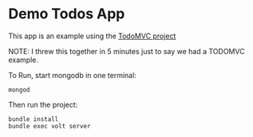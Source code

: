 # Demo Todos App

This app is an example using the [TodoMVC project](http://todomvc.com/)

NOTE: I threw this together in 5 minutes just to say we had a TODOMVC example.

To Run, start mongodb in one terminal:

    mongod

Then run the project:

    bundle install
    bundle exec volt server